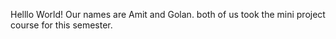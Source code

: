 Helllo World!
Our names are Amit and Golan. both of us took the mini project course for this semester.
